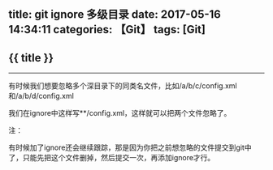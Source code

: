 title: git ignore 多级目录
date: 2017-05-16 14:34:11
categories: 【Git】
tags: [Git]
---
## {{ title }} ##

---

有时候我们想要忽略多个深目录下的同类名文件，比如/a/b/c/config.xml和/a/b/d/config.xml

我们在ignore中这样写**/config.xml，这样就可以把两个文件忽略了。

注：

有时候加了ignore还会继续跟踪，那是因为你把之前想忽略的文件提交到git中了，只能先把这个文件删掉，然后提交一次，再添加ignore才行。